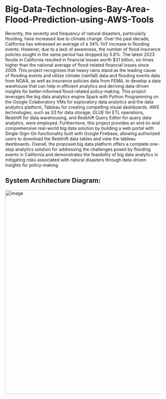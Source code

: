 # Big-Data-Technologies-Bay-Area-Flood-Prediction-using-AWS-Tools
Recently, the severity and frequency of natural disasters, particularly flooding, have increased due to climate change. Over the past decade, California has witnessed an average of a 34% YoY increase in flooding events. However, due to a lack of awareness, the number of flood insurance policies sought in the same period has dropped by 5.8%. The latest 2023 floods in California resulted in financial losses worth $31 billion, six times higher than the national average of flood-related financial losses since 2009. This project recognizes that heavy rains stand as the leading cause of flooding events and utilize climate (rainfall) data and flooding events data from NOAA, as well as insurance policies data from FEMA, to develop a data warehouse that can help in efficient analytics and deriving data-driven insights for better-informed flood-related policy-making. This project leverages the big data analytics engine Spark with Python Programming on the Google Colaboratory VMs for exploratory data analytics and the data analytics platform, Tableau for creating compelling visual dashboards. AWS technologies, such as S3 for data storage, GLUE for ETL operations, Redshift for data warehousing, and Redshift Query Editor for query data analytics, were employed. Furthermore, this project provides an end-to-end comprehensive real-world big data solution by building a web portal with Single-Sign-On functionality built with Google Firebase, allowing authorized users to download the Redshift data tables and view the tableau dashboards. Overall, the proposed big data platform offers a complete one-stop analytics solution for addressing the challenges posed by flooding events in California and demonstrates the feasibility of big data analytics in mitigating risks associated with natural disasters through data-driven insights for policy-making.

## System Architecture Diagram:
<img width="659" alt="image" src="https://github.com/SANGAMITHRAMURUGESAN/Big-Data-Technologies-Bay-Area-Flood-Prediction-using-AWS-Tools/assets/78456699/64656988-b949-4b32-a8ac-31fcf72be43d">
